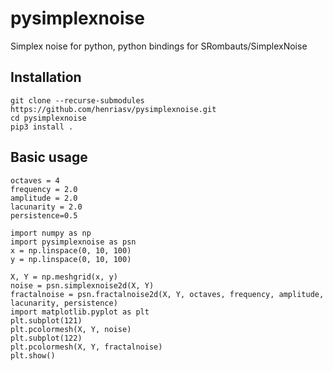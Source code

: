 # pysimplexnoise
Simplex noise for python, python bindings for SRombauts/SimplexNoise

## Installation 

```
git clone --recurse-submodules https://github.com/henriasv/pysimplexnoise.git
cd pysimplexnoise
pip3 install . 
```

## Basic usage 

```
octaves = 4 
frequency = 2.0 
amplitude = 2.0 
lacunarity = 2.0 
persistence=0.5

import numpy as np
import pysimplexnoise as psn
x = np.linspace(0, 10, 100)
y = np.linspace(0, 10, 100)

X, Y = np.meshgrid(x, y)
noise = psn.simplexnoise2d(X, Y)
fractalnoise = psn.fractalnoise2d(X, Y, octaves, frequency, amplitude, lacunarity, persistence)
import matplotlib.pyplot as plt
plt.subplot(121)
plt.pcolormesh(X, Y, noise)
plt.subplot(122)
plt.pcolormesh(X, Y, fractalnoise)
plt.show()
```

